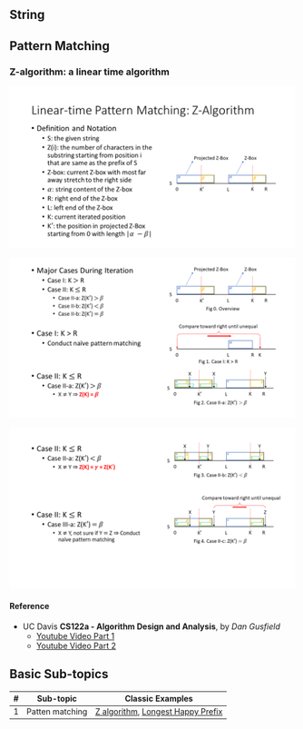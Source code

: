 **String**
---
## Pattern Matching
### Z-algorithm: a linear time algorithm
<p align="center">
  <img src="./pattern_match/pictures/Slide2.PNG" width="600" />
</p>
<p align="center">
  <img src="./pattern_match/pictures/Slide3.PNG" width="600" />
</p>
<p align="center">
  <img src="./pattern_match/pictures/Slide4.PNG" width="600" />
</p>

#### Reference
* UC Davis **CS122a - Algorithm Design and Analysis**, by *Dan Gusfield*
    * [Youtube Video Part 1](https://www.youtube.com/watch?v=MFK0WYeVEag&t=43s) 
    * [Youtube Video Part 2](https://www.youtube.com/watch?v=NVJ_ELSbbew&t=907s)

**Basic Sub-topics**
---
| # | Sub-topic | Classic Examples |
|---| --------- | ---------------- |
|1|Patten matching| [Z algorithm](pattern_match/Z_algorithm.cpp), [Longest Happy Prefix](pattern_match/longest_happy_prefix.cpp)